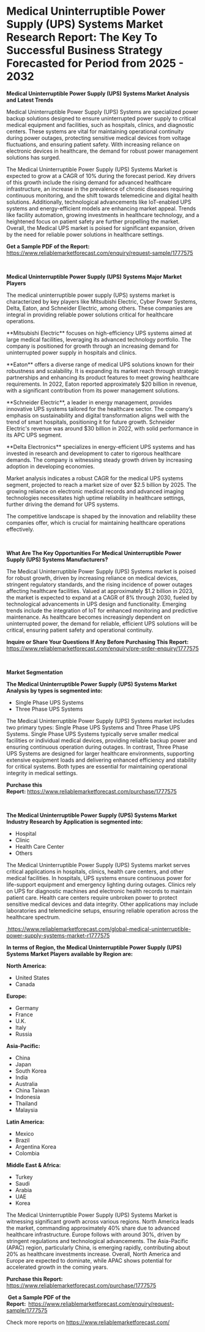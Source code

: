 <p><h1>Medical Uninterruptible Power Supply (UPS) Systems Market Research Report: The Key To Successful Business Strategy Forecasted for Period from 2025 - 2032</h1></p><p><strong>Medical Uninterruptible Power Supply (UPS) Systems Market Analysis and Latest Trends</strong></p>
<p><p>Medical Uninterruptible Power Supply (UPS) Systems are specialized power backup solutions designed to ensure uninterrupted power supply to critical medical equipment and facilities, such as hospitals, clinics, and diagnostic centers. These systems are vital for maintaining operational continuity during power outages, protecting sensitive medical devices from voltage fluctuations, and ensuring patient safety. With increasing reliance on electronic devices in healthcare, the demand for robust power management solutions has surged.</p><p>The Medical Uninterruptible Power Supply (UPS) Systems Market is expected to grow at a CAGR of 10% during the forecast period. Key drivers of this growth include the rising demand for advanced healthcare infrastructure, an increase in the prevalence of chronic diseases requiring continuous monitoring, and the shift towards telemedicine and digital health solutions. Additionally, technological advancements like IoT-enabled UPS systems and energy-efficient models are enhancing market appeal. Trends like facility automation, growing investments in healthcare technology, and a heightened focus on patient safety are further propelling the market. Overall, the Medical UPS market is poised for significant expansion, driven by the need for reliable power solutions in healthcare settings.</p></p>
<p><strong>Get a Sample PDF of the Report:&nbsp;</strong> <a href="https://www.reliablemarketforecast.com/enquiry/request-sample/1777575?utm_campaign=3344&utm_medium=2&utm_source=Github&utm_content=ia&utm_term=07042025&utm_id=medical-uninterruptible-power-supply-ups-systems">https://www.reliablemarketforecast.com/enquiry/request-sample/1777575</a></p>
<p>&nbsp;</p>
<p><strong>Medical Uninterruptible Power Supply (UPS) Systems Major Market Players</strong></p>
<p><p>The medical uninterruptible power supply (UPS) systems market is characterized by key players like Mitsubishi Electric, Cyber Power Systems, Delta, Eaton, and Schneider Electric, among others. These companies are integral in providing reliable power solutions critical for healthcare operations.</p><p>**Mitsubishi Electric** focuses on high-efficiency UPS systems aimed at large medical facilities, leveraging its advanced technology portfolio. The company is positioned for growth through an increasing demand for uninterrupted power supply in hospitals and clinics.</p><p>**Eaton** offers a diverse range of medical UPS solutions known for their robustness and scalability. It is expanding its market reach through strategic partnerships and enhancing its product features to meet growing healthcare requirements. In 2022, Eaton reported approximately $20 billion in revenue, with a significant contribution from its power management solutions.</p><p>**Schneider Electric**, a leader in energy management, provides innovative UPS systems tailored for the healthcare sector. The company’s emphasis on sustainability and digital transformation aligns well with the trend of smart hospitals, positioning it for future growth. Schneider Electric's revenue was around $30 billion in 2022, with solid performance in its APC UPS segment.</p><p>**Delta Electronics** specializes in energy-efficient UPS systems and has invested in research and development to cater to rigorous healthcare demands. The company is witnessing steady growth driven by increasing adoption in developing economies.</p><p>Market analysis indicates a robust CAGR for the medical UPS systems segment, projected to reach a market size of over $2.5 billion by 2025. The growing reliance on electronic medical records and advanced imaging technologies necessitates high uptime reliability in healthcare settings, further driving the demand for UPS systems.</p><p>The competitive landscape is shaped by the innovation and reliability these companies offer, which is crucial for maintaining healthcare operations effectively.</p></p>
<p>&nbsp;</p>
<p><strong>What Are The Key Opportunities For Medical Uninterruptible Power Supply (UPS) Systems Manufacturers?</strong></p>
<p><p>The Medical Uninterruptible Power Supply (UPS) Systems market is poised for robust growth, driven by increasing reliance on medical devices, stringent regulatory standards, and the rising incidence of power outages affecting healthcare facilities. Valued at approximately $1.2 billion in 2023, the market is expected to expand at a CAGR of 8% through 2030, fueled by technological advancements in UPS design and functionality. Emerging trends include the integration of IoT for enhanced monitoring and predictive maintenance. As healthcare becomes increasingly dependent on uninterrupted power, the demand for reliable, efficient UPS solutions will be critical, ensuring patient safety and operational continuity.</p></p>
<p><strong>Inquire or Share Your Questions If Any Before Purchasing This Report:</strong> <a href="https://www.reliablemarketforecast.com/enquiry/pre-order-enquiry/1777575?utm_campaign=3344&utm_medium=2&utm_source=Github&utm_content=ia&utm_term=07042025&utm_id=medical-uninterruptible-power-supply-ups-systems">https://www.reliablemarketforecast.com/enquiry/pre-order-enquiry/1777575</a></p>
<p>&nbsp;</p>
<p><strong>Market Segmentation</strong></p>
<p><strong>The Medical Uninterruptible Power Supply (UPS) Systems Market Analysis by types is segmented into:</strong></p>
<p><ul><li>Single Phase UPS Systems</li><li>Three Phase UPS Systems</li></ul></p>
<p><p>The Medical Uninterruptible Power Supply (UPS) Systems market includes two primary types: Single Phase UPS Systems and Three Phase UPS Systems. Single Phase UPS Systems typically serve smaller medical facilities or individual medical devices, providing reliable backup power and ensuring continuous operation during outages. In contrast, Three Phase UPS Systems are designed for larger healthcare environments, supporting extensive equipment loads and delivering enhanced efficiency and stability for critical systems. Both types are essential for maintaining operational integrity in medical settings.</p></p>
<p><strong>Purchase this Report:&nbsp;</strong><a href="https://www.reliablemarketforecast.com/purchase/1777575?utm_campaign=3344&utm_medium=2&utm_source=Github&utm_content=ia&utm_term=07042025&utm_id=medical-uninterruptible-power-supply-ups-systems">https://www.reliablemarketforecast.com/purchase/1777575</a></p>
<p>&nbsp;</p>
<p><strong>The Medical Uninterruptible Power Supply (UPS) Systems Market Industry Research by Application is segmented into:</strong></p>
<p><ul><li>Hospital</li><li>Clinic</li><li>Health Care Center</li><li>Others</li></ul></p>
<p><p>The Medical Uninterruptible Power Supply (UPS) Systems market serves critical applications in hospitals, clinics, health care centers, and other medical facilities. In hospitals, UPS systems ensure continuous power for life-support equipment and emergency lighting during outages. Clinics rely on UPS for diagnostic machines and electronic health records to maintain patient care. Health care centers require unbroken power to protect sensitive medical devices and data integrity. Other applications may include laboratories and telemedicine setups, ensuring reliable operation across the healthcare spectrum.</p></p>
<p><a href="https://www.reliablemarketforecast.com/global-medical-uninterruptible-power-supply-systems-market-r1777575?utm_campaign=3344&utm_medium=2&utm_source=Github&utm_content=ia&utm_term=07042025&utm_id=medical-uninterruptible-power-supply-ups-systems">&nbsp;https://www.reliablemarketforecast.com/global-medical-uninterruptible-power-supply-systems-market-r1777575</a></p>
<p><strong>In terms of Region, the Medical Uninterruptible Power Supply (UPS) Systems Market Players available by Region are:</strong></p>
<p>
    <p> <strong> North America: </strong>
        <ul>
            <li>United States</li>
            <li>Canada</li>
        </ul>
        </p> 
    <p> <strong> Europe: </strong>
        <ul>
            <li>Germany</li>
            <li>France</li>
            <li>U.K.</li>
            <li>Italy</li>
            <li>Russia</li>
        </ul>
        </p> 
    <p> <strong> Asia-Pacific: </strong>
        <ul>
            <li>China</li>
            <li>Japan</li>
            <li>South Korea</li>
            <li>India</li>
            <li>Australia</li>
            <li>China Taiwan</li>
            <li>Indonesia</li>
            <li>Thailand</li>
            <li>Malaysia</li>
        </ul>
        </p> 
    <p> <strong> Latin America: </strong>
        <ul>
            <li>Mexico</li>
            <li>Brazil</li>
            <li>Argentina Korea</li>
            <li>Colombia</li>
        </ul>
        </p> 
    <p> <strong> Middle East & Africa: </strong>
        <ul>
            <li>Turkey</li>
            <li>Saudi</li>
            <li>Arabia</li>
            <li>UAE</li>
            <li>Korea</li>
        </ul>
    </p>
    </p>
<p><p>The Medical Uninterruptible Power Supply (UPS) Systems Market is witnessing significant growth across various regions. North America leads the market, commanding approximately 40% share due to advanced healthcare infrastructure. Europe follows with around 30%, driven by stringent regulations and technological advancements. The Asia-Pacific (APAC) region, particularly China, is emerging rapidly, contributing about 20% as healthcare investments increase. Overall, North America and Europe are expected to dominate, while APAC shows potential for accelerated growth in the coming years.</p></p>
<p><strong>Purchase this Report: </strong><a href="https://www.reliablemarketforecast.com/purchase/1777575?utm_campaign=3344&utm_medium=2&utm_source=Github&utm_content=ia&utm_term=07042025&utm_id=medical-uninterruptible-power-supply-ups-systems">https://www.reliablemarketforecast.com/purchase/1777575</a></p>
<p>&nbsp;<strong>Get a Sample PDF of the Report:&nbsp;&nbsp;</strong><a href="https://www.reliablemarketforecast.com/enquiry/request-sample/1777575?utm_campaign=3344&utm_medium=2&utm_source=Github&utm_content=ia&utm_term=07042025&utm_id=medical-uninterruptible-power-supply-ups-systems">https://www.reliablemarketforecast.com/enquiry/request-sample/1777575</a></p>
<p><strong></strong></p>
<p>Check more reports on <a href="https://www.reliablemarketforecast.com/?utm_campaign=3344&utm_medium=2&utm_source=Github&utm_content=ia&utm_term=07042025&utm_id=medical-uninterruptible-power-supply-ups-systems">https://www.reliablemarketforecast.com/</a></p>